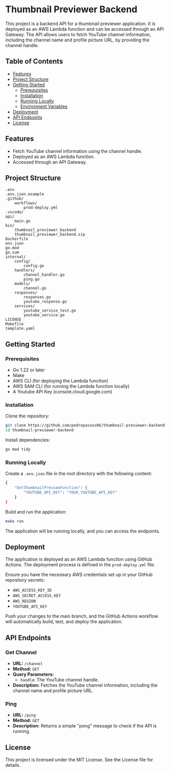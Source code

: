 # Thumbnail Previewer Backend

This project is a backend API for a thumbnail previewer application. It is deployed as an AWS Lambda function and can be accessed through an API Gateway. The API allows users to fetch YouTube channel information, including the channel name and profile picture URL, by providing the channel handle.

## Table of Contents

- [Features](#features)
- [Project Structure](#project-structure)
- [Getting Started](#getting-started)
  - [Prerequisites](#prerequisites)
  - [Installation](#installation)
  - [Running Locally](#running-locally)
  - [Environment Variables](#environment-variables)
- [Deployment](#deployment)
- [API Endpoints](#api-endpoints)
- [License](#license)

## Features

- Fetch YouTube channel information using the channel handle.
- Deployed as an AWS Lambda function.
- Accessed through an API Gateway.

## Project Structure

```
.env
.env.json.example
.github/
    workflows/
        prod-deploy.yml
.vscode/
api/
    main.go
bin/
    thumbnail_previewer_backend
    thumbnail_previewer_backend.zip
Dockerfile
env.json
go.mod
go.sum
internal/
    config/
        config.go
    handlers/
        channel_handler.go
        ping.go
    models/
        channel.go
    responses/
        responses.go
        youtube_response.go
    services/
        youtube_service_test.go
        youtube_service.go
LICENSE
Makefile
template.yaml
```

## Getting Started

### Prerequisites

- Go 1.22 or later
- Make
- AWS CLI (for deploying the Lambda function)
- AWS SAM CLI (for running the Lambda function locally)
- A Youtube API Key (console.cloud.google.com)

### Installation

Clone the repository:

```sh
git clone https://github.com/pedropassos06/thumbnail-previewer-backend.git
cd thumbnail-previewer-backend
```

Install dependencies:

```sh
go mod tidy
```

### Running Locally

Create a `.env.json` file in the root directory with the following content:

```sh
{ 
    "GetThumbnailPreviewFunction": { 
        "YOUTUBE_API_KEY": "YOUR_YOUTUBE_API_KEY"
    }
}
```

Build and run the application:

```sh
make run
```

The application will be running locally, and you can access the endpoints.

## Deployment

The application is deployed as an AWS Lambda function using GitHub Actions. The deployment process is defined in the `prod-deploy.yml` file.

Ensure you have the necessary AWS credentials set up in your GitHub repository secrets:

- `AWS_ACCESS_KEY_ID`
- `AWS_SECRET_ACCESS_KEY`
- `AWS_REGION`
- `YOUTUBE_API_KEY`

Push your changes to the main branch, and the GitHub Actions workflow will automatically build, test, and deploy the application.

## API Endpoints

### Get Channel

- **URL:** `/channel`
- **Method:** `GET`
- **Query Parameters:**
  - `handle`: The YouTube channel handle.
- **Description:** Fetches the YouTube channel information, including the channel name and profile picture URL.

### Ping

- **URL:** `/ping`
- **Method:** `GET`
- **Description:** Returns a simple "pong" message to check if the API is running.

## License

This project is licensed under the MIT License. See the License file for details.